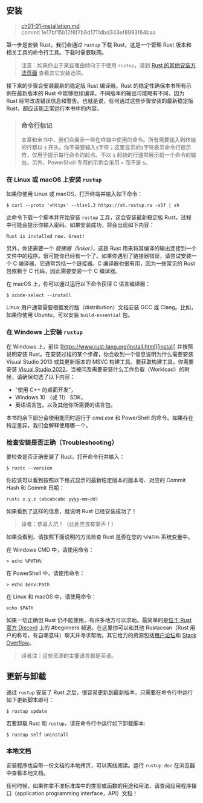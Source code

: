 ## 安装

> [ch01-01-installation.md](https://github.com/rust-lang/book/blob/main/src/ch01-01-installation.md) <br>
> commit 1e17bf15b12f6f7b8d1711dbd343ef8993f64baa

第一步是安装 Rust。我们会通过 `rustup` 下载 Rust，这是一个管理 Rust 版本和相关工具的命令行工具。下载时需要联网。

> 注意：如果你出于某些理由倾向于不使用 `rustup`，请到 [Rust 的其他安装方法页面][otherinstall] 查看其它安装选项。

接下来的步骤会安装最新的稳定版 Rust 编译器。Rust 的稳定性确保本书所有示例在最新版本的 Rust 中能够继续编译。不同版本的输出可能略有不同，因为 Rust 经常改进错误信息和警告。也就是说，任何通过这些步骤安装的最新稳定版 Rust，都应该能正常运行本书中的内容。

> ### 命令行标记
>
> 本章和全书中，我们会展示一些在终端中使用的命令。所有需要输入到终端的行都以 `$` 开头。你不需要输入`$`字符；这里显示的`$`字符表示命令行提示符，仅用于提示每行命令的起点。不以 `$` 起始的行通常展示前一个命令的输出。另外，PowerShell 专用的示例会采用 `>` 而不是 `$`。

### 在 Linux 或 macOS 上安装 `rustup`

如果你使用 Linux 或 macOS，打开终端并输入如下命令：

```console
$ curl --proto '=https' --tlsv1.3 https://sh.rustup.rs -sSf | sh
```

此命令下载一个脚本并开始安装 `rustup` 工具，这会安装最新稳定版 Rust。过程中可能会提示你输入密码。如果安装成功，将会出现如下内容：

```text
Rust is installed now. Great!
```

另外，你还需要一个 *链接器（linker）*，这是 Rust 用来将其编译的输出连接到一个文件中的程序。很可能你已经有一个了。如果你遇到了链接器错误，请尝试安装一个 C 编译器，它通常包括一个链接器。C 编译器也很有用，因为一些常见的 Rust 包依赖于 C 代码，因此需要安装一个 C 编译器。

在 macOS 上，你可以通过运行以下命令获得 C 语言编译器：

```console
$ xcode-select --install
```

Linux 用户通常需要根据发行版（distribution）文档安装 GCC 或 Clang。比如，如果你使用 Ubuntu，可以安装 `build-essential` 包。

### 在 Windows 上安装 `rustup`

在 Windows 上，前往 [https://www.rust-lang.org/install.html][install] 并按照说明安装 Rust。在安装过程的某个步骤，你会收到一个信息说明为什么需要安装 Visual Studio 2013 或其更新版本的 MSVC 构建工具。要获取构建工具，你需要安装 [Visual Studio 2022][visualstudio]。当被问及需要安装什么工作负载（Workload）的时候，请确保勾选了以下内容：

- “使用 C++ 的桌面开发”，
- Windows 10 （或 11） SDK，
- 英语语言包，以及其他你所需要的语言包。

本书的余下部分会使用能同时运行于 *cmd.exe* 和 PowerShell 的命令。如果存在特定差异，我们会解释使用哪一个。

### 检查安装是否正确（Troubleshooting）

要检查是否正确安装了 Rust，打开命令行并输入：

```console
$ rustc --version
```

你应该可以看到按照以下格式显示的最新稳定版本的版本号、对应的 Commit Hash 和 Commit 日期：

```text
rustc x.y.z (abcabcabc yyyy-mm-dd)
```

如果看到了这样的信息，就说明 Rust 已经安装成功了！

> 译者：恭喜入坑！（此处应该有掌声！）

如果没看到，请按照下面说明的方法检查 Rust 是否在您的 `%PATH%` 系统变量中。

在 Windows CMD 中，请使用命令：

```console
> echo %PATH%
```

在 PowerShell 中，请使用命令：

```console
> echo $env:Path
```

在 Linux 和 macOS 中，请使用命令：

```console
echo $PATH
```

如果一切正确但 Rust 仍不能使用，有许多地方可以求助。最简单的是[位于 Rust 官方 Discord][discord] 上的 #beginners 频道。在这里你可以和其他 Rustacean（Rust 用户的称号，有自嘲意味）聊天并寻求帮助。其它给力的资源包括[用户论坛][users]和 [Stack Overflow][stackoverflow]。

> 译者注：这些资源的主要语言都是英语。

## 更新与卸载

通过 `rustup` 安装了 Rust 之后，很容易更新到最新版本，只需要在命令行中运行如下更新脚本即可：

```console
$ rustup update
```

若要卸载 Rust 和 `rustup`，请在命令行中运行如下卸载脚本:

```console
$ rustup self uninstall
```

### 本地文档

安装程序也自带一份文档的本地拷贝，可以离线阅读。运行 `rustup doc` 在浏览器中查看本地文档。

任何时候，如果你拿不准标准库中的类型或函数的用途和用法，请查阅应用程序接口（application programming interface，API）文档！

[otherinstall]: https://forge.rust-lang.org/infra/other-installation-methods.html
[install]: https://www.rust-lang.org/tools/install
[visualstudio]: https://visualstudio.microsoft.com/downloads/
[discord]: https://discord.gg/rust-lang
[users]: https://users.rust-lang.org/
[stackoverflow]: https://stackoverflow.com/questions/tagged/rust
